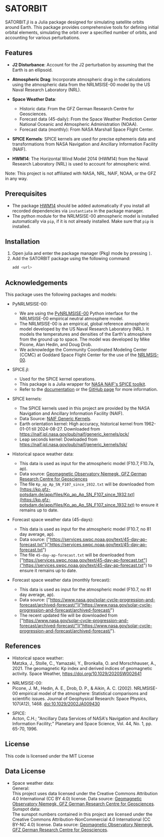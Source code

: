# SATORBIT
SATORBIT.jl is a Julia package designed for simulating satellite orbits around Earth. This package provides comprehensive tools for defining initial orbital elements, simulating the orbit over a specified number of orbits, and accounting for various perturbations.

## Features
- **J2 Disturbance**: Account for the J2 perturbation by assuming that the Earth is an ellipsoid.
- **Atmospheric Drag**: Incorporate atmospheric drag in the calculations using the atmospheric data from the NRLMSISE-00 model by the US Naval Research Laboratory (NRL).
- **Space Weather Data**:
  - Historic data: From the GFZ German Research Centre for Geosciences.
  - Forecast data (45-daily): From the Space Weather Prediction Center National Oceanic and Atmospheric Administration (NOAA).
  - Forecast data (monthly): From NASA Marshall Space Flight Center.

- **SPICE Kernels**: SPICE kernels are used for precise ephemeris data and transformations from NASA Navigation and Ancillary Information Facility (NAIF).
- **HWM14**: The Horizontal Wind Model 2014 (HWM14) from the Naval Research Laboratory (NRL) is used to account for atmospheric wind.

Note: This project is not affiliated with NASA, NRL, NAIF, NOAA, or the GFZ in any way.

## Prerequisites
 - The package [HWM14](https://github.com/schuettem/HWM14) should be added automatically if you install all recorded dependencies via `instantiate` in the package manager.
 - The python module for the NRLMSISE-00 atmospheric model is installed automatically via `pip`, if it is not already installed. Make sure that `pip` is installed.

## Installation
1. Open julia and enter the package manager (Pkg) mode by pressing `]`.
2. Add the SATORBIT package using the following command:
   ```julia
   add <url>
   ```

## Acknowledgements
This package uses the following packages and models:
- PyNRLMSISE-00:
  - We are using the [PyNRLMSISE-00](https://pypi.org/project/nrlmsise00/) Python interface for the NRLMSISE-00 empirical neutral atmosphere model.
   - The NRLMSISE-00 is an empirical, global reference atmospheric model developed by the US Naval Research Laboratory (NRL). It models the temperatures and densities of the Earth's atmosphere from the ground up to space. The model was developed by Mike Picone, Alan Hedin, and Doug Drob.
   - We acknowledge the Community Coordinated Modeling Center (CCMC) at Goddard Space Flight Center for the use of the [NRLMSIS-00](https://ccmc.gsfc.nasa.gov/models/NRLMSIS~00/).

- SPICE.jl:
  - Used for the SPICE kernel operations.
  - This package is a Julia wrapper for [NASA NAIF's SPICE toolkit](https://naif.jpl.nasa.gov/naif/).
  - Refer to the [documentation](http://juliaastro.org/SPICE.jl/stable/) or the [GitHub page](https://github.com/JuliaAstro/SPICE.jl?tab=readme-ov-file) for more information.

- SPICE kernels:
  - The SPICE kernels used in this project are provided by the NASA Navigation and Ancillary Information Facility (NAIF).
  - Data Source: [NAIF Generic Kernels](https://naif.jpl.nasa.gov/naif/data_generic.html).
  - Earth orientation kernel: High accuracy, historical kernel from 1962-01-01 till 2024-08-27. Downloaded from https://naif.jpl.nasa.gov/pub/naif/generic_kernels/pck/
  - Leap seconds kernel: Dowloaded from https://naif.jpl.nasa.gov/pub/naif/generic_kernels/lsk/

- Historical space weather data:
  - This data is used as input for the atmospheric model (F10.7, F10.7a, ap).
  - Data source: [Geomagnetic Observatory Niemegk, GFZ German Research Centre for Geosciences](https://www.gfz-potsdam.de/)
  - The file `Kp_ap_Ap_SN_F107_since_1932.txt` will be downloaded from [https://kp.gfz-potsdam.de/app/files/Kp_ap_Ap_SN_F107_since_1932.txt](https://kp.gfz-potsdam.de/app/files/Kp_ap_Ap_SN_F107_since_1932.txt) to ensure it remains up to date.

- Forecast space weather data (45-days):
  - This data is used as input for the atmospheric model (F10.7, no 81 day average, ap).
  - Data source: ["https://services.swpc.noaa.gov/text/45-day-ap-forecast.txt"]("https://services.swpc.noaa.gov/text/45-day-ap-forecast.txt")
  - The file `45-day-ap-forecast.txt` will be downloaded from ["https://services.swpc.noaa.gov/text/45-day-ap-forecast.txt"]("https://services.swpc.noaa.gov/text/45-day-ap-forecast.txt") to ensure it remains up to date.

- Forecast space weather data (monthly forecast):
   - This data is used as input for the atmospheric model (F10.7, no 81 day average, ap).
   - Data source: ["https://www.nasa.gov/solar-cycle-progression-and-forecast/archived-forecast/"]("https://www.nasa.gov/solar-cycle-progression-and-forecast/archived-forecast/")
   - The recent updated file will be downloaded from ["https://www.nasa.gov/solar-cycle-progression-and-forecast/archived-forecast/"]("https://www.nasa.gov/solar-cycle-progression-and-forecast/archived-forecast/").

## References
- Historical space weather:<br>
  Matzka, J., Stolle, C., Yamazaki, Y., Bronkalla, O. and Morschhauser, A., 2021. The geomagnetic Kp index and derived indices of geomagnetic activity. Space Weather, https://doi.org/10.1029/2020SW002641

- NRLMSISE-00:<br>
  Picone, J. M., Hedin, A. E., Drob, D. P., & Aikin, A. C. (2002). NRLMSISE-00 empirical model of the atmosphere: Statistical comparisons and scientific issues. Journal of Geophysical Research: Space Physics, 107(A12), 1468. [doi:10.1029/2002JA009430](https://doi.org/10.1029/2002JA009430)

- SPICE:<br>
  Acton, C.H.; "Ancillary Data Services of NASA's Navigation and Ancillary Information Facility;" Planetary and Space Science, Vol. 44, No. 1, pp. 65-70, 1996.

## License
This code is licensed under the MIT License

## Data License
- Space weather data:<br>
  General:<br>
  This project uses data licensed under the Creative Commons Attribution 4.0 International (CC BY 4.0) license. Data source: [Geomagnetic Observatory Niemegk, GFZ German Research Centre for Geosciences](https://www.gfz-potsdam.de/). <br>
  Sunspot data:<br>
  The sunspot numbers contained in this project are licensed under the Creative Commons Attribution-NonCommercial 4.0 International (CC BY-NC 4.0) license. Data source: [Geomagnetic Observatory Niemegk, GFZ German Research Centre for Geosciences](https://www.gfz-potsdam.de/).


